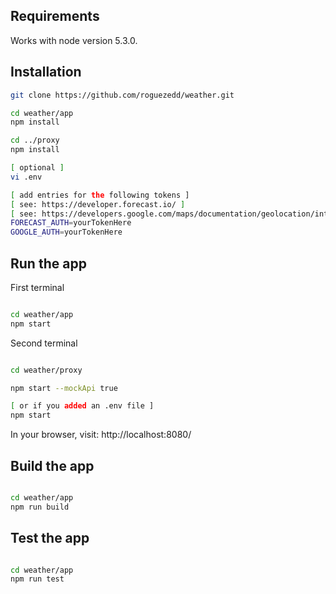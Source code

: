 ## Requirements

Works with node version 5.3.0.

## Installation

```sh
git clone https://github.com/roguezedd/weather.git

cd weather/app
npm install

cd ../proxy
npm install

[ optional ]
vi .env

[ add entries for the following tokens ]
[ see: https://developer.forecast.io/ ]
[ see: https://developers.google.com/maps/documentation/geolocation/intro ]
FORECAST_AUTH=yourTokenHere
GOOGLE_AUTH=yourTokenHere

```

## Run the app

First terminal
```sh

cd weather/app
npm start

```

Second terminal
```sh

cd weather/proxy

npm start --mockApi true

[ or if you added an .env file ]
npm start

```

In your browser, visit: http://localhost:8080/

## Build the app

```sh

cd weather/app
npm run build

```

## Test the app

```sh

cd weather/app
npm run test

```